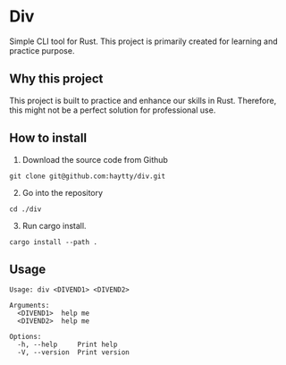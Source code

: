 # Div

Simple CLI tool for Rust. This project is primarily created for learning and practice purpose.

## Why this project

This project is built to practice and enhance our skills in Rust. Therefore, this might not be a perfect solution for
professional use.

## How to install

1. Download the source code from Github

```
git clone git@github.com:haytty/div.git
```

2. Go into the repository

```
cd ./div
```

3. Run cargo install.

```
cargo install --path .
```

## Usage

```
Usage: div <DIVEND1> <DIVEND2>

Arguments:
  <DIVEND1>  help me
  <DIVEND2>  help me

Options:
  -h, --help     Print help
  -V, --version  Print version
```

